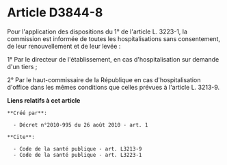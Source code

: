# Article D3844-8

Pour l'application des dispositions du 1° de l'article L. 3223-1, la commission est informée de toutes les hospitalisations
sans consentement, de leur renouvellement et de leur levée : 

1° Par le directeur de l'établissement, en cas d'hospitalisation sur demande d'un tiers ; 

2° Par le haut-commissaire de la République en cas d'hospitalisation d'office dans les mêmes conditions que celles prévues à
l'article L. 3213-9.

**Liens relatifs à cet article**

	**Créé par**:

	  - Décret n°2010-995 du 26 août 2010 - art. 1

	**Cite**:

	  - Code de la santé publique - art. L3213-9
	  - Code de la santé publique - art. L3223-1
